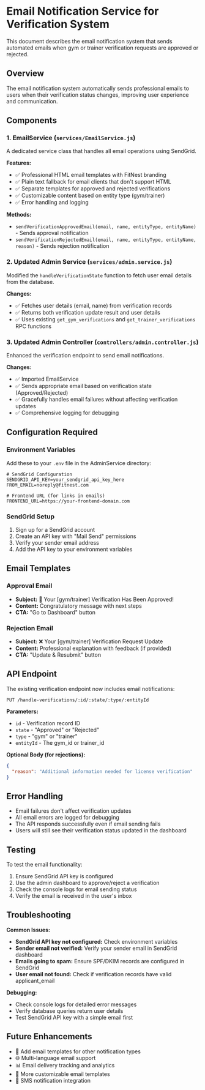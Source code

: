 # Email Notification Service for Verification System

This document describes the email notification system that sends automated emails when gym or trainer verification requests are approved or rejected.

## Overview

The email notification system automatically sends professional emails to users when their verification status changes, improving user experience and communication.

## Components

### 1. EmailService (`services/EmailService.js`)
A dedicated service class that handles all email operations using SendGrid.

**Features:**
- ✅ Professional HTML email templates with FitNest branding
- ✅ Plain text fallback for email clients that don't support HTML
- ✅ Separate templates for approved and rejected verifications
- ✅ Customizable content based on entity type (gym/trainer)
- ✅ Error handling and logging

**Methods:**
- `sendVerificationApprovedEmail(email, name, entityType, entityName)` - Sends approval notification
- `sendVerificationRejectedEmail(email, name, entityType, entityName, reason)` - Sends rejection notification

### 2. Updated Admin Service (`services/admin.service.js`)
Modified the `handleVerificationState` function to fetch user email details from the database.

**Changes:**
- ✅ Fetches user details (email, name) from verification records
- ✅ Returns both verification update result and user details
- ✅ Uses existing `get_gym_verifications` and `get_trainer_verifications` RPC functions

### 3. Updated Admin Controller (`controllers/admin.controller.js`)
Enhanced the verification endpoint to send email notifications.

**Changes:**
- ✅ Imported EmailService
- ✅ Sends appropriate email based on verification state (Approved/Rejected)
- ✅ Gracefully handles email failures without affecting verification updates
- ✅ Comprehensive logging for debugging

## Configuration Required

### Environment Variables
Add these to your `.env` file in the AdminService directory:

```env
# SendGrid Configuration
SENDGRID_API_KEY=your_sendgrid_api_key_here
FROM_EMAIL=noreply@fitnest.com

# Frontend URL (for links in emails)
FRONTEND_URL=https://your-frontend-domain.com
```

### SendGrid Setup
1. Sign up for a SendGrid account
2. Create an API key with "Mail Send" permissions
3. Verify your sender email address
4. Add the API key to your environment variables

## Email Templates

### Approval Email
- **Subject:** 🎉 Your [gym/trainer] Verification Has Been Approved!
- **Content:** Congratulatory message with next steps
- **CTA:** "Go to Dashboard" button

### Rejection Email
- **Subject:** ❌ Your [gym/trainer] Verification Request Update
- **Content:** Professional explanation with feedback (if provided)
- **CTA:** "Update & Resubmit" button

## API Endpoint

The existing verification endpoint now includes email notifications:

```
PUT /handle-verifications/:id/:state/:type/:entityId
```

**Parameters:**
- `id` - Verification record ID
- `state` - "Approved" or "Rejected"
- `type` - "gym" or "trainer"
- `entityId` - The gym_id or trainer_id

**Optional Body (for rejections):**
```json
{
  "reason": "Additional information needed for license verification"
}
```

## Error Handling

- Email failures don't affect verification updates
- All email errors are logged for debugging
- The API responds successfully even if email sending fails
- Users will still see their verification status updated in the dashboard

## Testing

To test the email functionality:

1. Ensure SendGrid API key is configured
2. Use the admin dashboard to approve/reject a verification
3. Check the console logs for email sending status
4. Verify the email is received in the user's inbox

## Troubleshooting

**Common Issues:**
- **SendGrid API key not configured:** Check environment variables
- **Sender email not verified:** Verify your sender email in SendGrid dashboard
- **Emails going to spam:** Ensure SPF/DKIM records are configured in SendGrid
- **User email not found:** Check if verification records have valid applicant_email

**Debugging:**
- Check console logs for detailed error messages
- Verify database queries return user details
- Test SendGrid API key with a simple email first

## Future Enhancements

- 📧 Add email templates for other notification types
- 🌐 Multi-language email support
- 📊 Email delivery tracking and analytics
- 🎨 More customizable email templates
- 📱 SMS notification integration